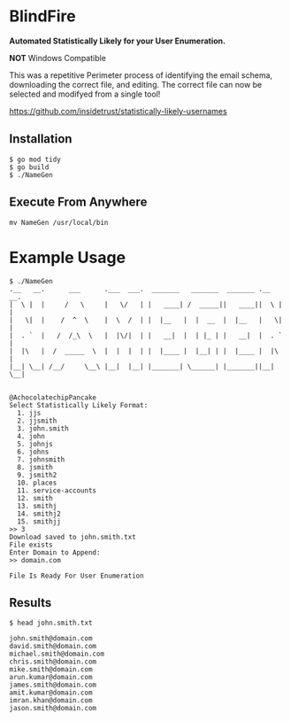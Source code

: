 # BlindFire

**Automated Statistically Likely for your User Enumeration.**

**NOT** Windows Compatible

This was a repetitive Perimeter process of identifying the email schema, downloading the correct file, and editing. The correct file can now be selected and modifyed from a single tool!

https://github.com/insidetrust/statistically-likely-usernames

## Installation
```
$ go mod tidy
$ go build
$ ./NameGen
```

## Execute From Anywhere
```mv NameGen /usr/local/bin```


# Example Usage
```
$ ./NameGen
.__   __.      ___      .___  ___.  _______   _______  _______ .__   __.
|  \ |  |     /   \     |   \/   | |   ____| /  _____||   ____||  \ |  |
|   \|  |    /  ^  \    |  \  /  | |  |__   |  |  __  |  |__   |   \|  |
|  . `  |   /  /_\  \   |  |\/|  | |   __|  |  | |_ | |   __|  |  . `  |
|  |\   |  /  _____  \  |  |  |  | |  |____ |  |__| | |  |____ |  |\   |
|__| \__| /__/     \__\ |__|  |__| |_______| \______| |_______||__| \__|

                                                   @AchocolatechipPancake
Select Statistically Likely Format:
  1. jjs
  2. jjsmith
  3. john.smith
  4. john
  5. johnjs
  6. johns
  7. johnsmith
  8. jsmith
  9. jsmith2
  10. places
  11. service-accounts
  12. smith
  13. smithj
  14. smithj2
  15. smithjj
>> 3
Download saved to john.smith.txt
File exists
Enter Domain to Append:
>> domain.com

File Is Ready For User Enumeration
```

## Results
```$ head john.smith.txt```
```
john.smith@domain.com
david.smith@domain.com
michael.smith@domain.com
chris.smith@domain.com
mike.smith@domain.com
arun.kumar@domain.com
james.smith@domain.com
amit.kumar@domain.com
imran.khan@domain.com
jason.smith@domain.com
```
